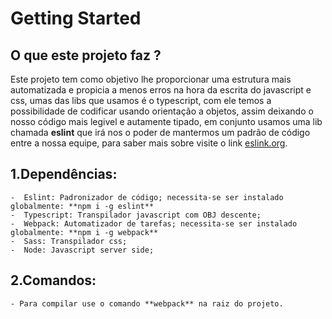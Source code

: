 # Getting Started

## O que este projeto faz ?

Este projeto tem como objetivo lhe proporcionar uma estrutura mais automatizada e propicia a menos erros na hora da escrita do javascript e css, umas das libs que usamos é o typescript, com ele temos a possibilidade de codificar usando orientação a objetos, assim deixando o nosso código mais legivel e autamente tipado, em conjunto usamos uma lib chamada **eslint** que irá nos o poder de mantermos um padrão de código entre a nossa equipe, para saber mais sobre visite o link [eslink.org](https://eslint.org/docs/about/).    

## 1.Dependências:
	
	-  Eslint: Padronizador de código; necessita-se ser instalado globalmente: **npm i -g eslint**   	
	-  Typescript: Transpilador javascript com OBJ descente;
	-  Webpack: Automatizador de tarefas; necessita-se ser instalado globalmente: **npm i -g webpack**
	-  Sass: Transpilador css;
	-  Node: Javascript server side;

## 2.Comandos:

    - Para compilar use o comando **webpack** na raiz do projeto.